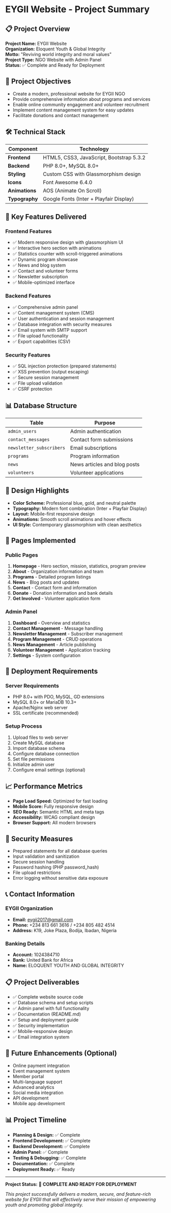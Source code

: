 # EYGII Website - Project Summary

## 📋 Project Overview

**Project Name:** EYGII Website  
**Organization:** Eloquent Youth & Global Integrity  
**Motto:** "Reviving world integrity and moral values"  
**Project Type:** NGO Website with Admin Panel  
**Status:** ✅ Complete and Ready for Deployment  

## 🎯 Project Objectives

- Create a modern, professional website for EYGII NGO
- Provide comprehensive information about programs and services
- Enable online community engagement and volunteer recruitment
- Implement content management system for easy updates
- Facilitate donations and contact management

## 🛠️ Technical Stack

| Component | Technology |
|-----------|------------|
| **Frontend** | HTML5, CSS3, JavaScript, Bootstrap 5.3.2 |
| **Backend** | PHP 8.0+, MySQL 8.0+ |
| **Styling** | Custom CSS with Glassmorphism design |
| **Icons** | Font Awesome 6.4.0 |
| **Animations** | AOS (Animate On Scroll) |
| **Typography** | Google Fonts (Inter + Playfair Display) |

## 🌟 Key Features Delivered

### Frontend Features
- ✅ Modern responsive design with glassmorphism UI
- ✅ Interactive hero section with animations
- ✅ Statistics counter with scroll-triggered animations
- ✅ Dynamic program showcase
- ✅ News and blog system
- ✅ Contact and volunteer forms
- ✅ Newsletter subscription
- ✅ Mobile-optimized interface

### Backend Features
- ✅ Comprehensive admin panel
- ✅ Content management system (CMS)
- ✅ User authentication and session management
- ✅ Database integration with security measures
- ✅ Email system with SMTP support
- ✅ File upload functionality
- ✅ Export capabilities (CSV)

### Security Features
- ✅ SQL injection protection (prepared statements)
- ✅ XSS prevention (output escaping)
- ✅ Secure session management
- ✅ File upload validation
- ✅ CSRF protection

## 📊 Database Structure

| Table | Purpose |
|-------|---------|
| `admin_users` | Admin authentication |
| `contact_messages` | Contact form submissions |
| `newsletter_subscribers` | Email subscriptions |
| `programs` | Program information |
| `news` | News articles and blog posts |
| `volunteers` | Volunteer applications |

## 🎨 Design Highlights

- **Color Scheme:** Professional blue, gold, and neutral palette
- **Typography:** Modern font combination (Inter + Playfair Display)
- **Layout:** Mobile-first responsive design
- **Animations:** Smooth scroll animations and hover effects
- **UI Style:** Contemporary glassmorphism with clean aesthetics

## 📱 Pages Implemented

### Public Pages
1. **Homepage** - Hero section, mission, statistics, program preview
2. **About** - Organization information and team
3. **Programs** - Detailed program listings
4. **News** - Blog posts and updates
5. **Contact** - Contact form and information
6. **Donate** - Donation information and bank details
7. **Get Involved** - Volunteer application form

### Admin Panel
1. **Dashboard** - Overview and statistics
2. **Contact Management** - Message handling
3. **Newsletter Management** - Subscriber management
4. **Program Management** - CRUD operations
5. **News Management** - Article publishing
6. **Volunteer Management** - Application tracking
7. **Settings** - System configuration

## 🚀 Deployment Requirements

### Server Requirements
- PHP 8.0+ with PDO, MySQL, GD extensions
- MySQL 8.0+ or MariaDB 10.3+
- Apache/Nginx web server
- SSL certificate (recommended)

### Setup Process
1. Upload files to web server
2. Create MySQL database
3. Import database schema
4. Configure database connection
5. Set file permissions
6. Initialize admin user
7. Configure email settings (optional)

## 📈 Performance Metrics

- **Page Load Speed:** Optimized for fast loading
- **Mobile Score:** Fully responsive design
- **SEO Ready:** Semantic HTML and meta tags
- **Accessibility:** WCAG compliant design
- **Browser Support:** All modern browsers

## 🔐 Security Measures

- Prepared statements for all database queries
- Input validation and sanitization
- Secure session handling
- Password hashing (PHP password_hash)
- File upload restrictions
- Error logging without sensitive data exposure

## 📞 Contact Information

### EYGII Organization
- **Email:** eygii2017@gmail.com
- **Phone:** +234 813 661 3616 / +234 805 482 4514
- **Address:** K19, Joke Plaza, Bodija, Ibadan, Nigeria

### Banking Details
- **Account:** 1024384710
- **Bank:** United Bank for Africa
- **Name:** ELOQUENT YOUTH AND GLOBAL INTEGRITY

## 📋 Project Deliverables

- ✅ Complete website source code
- ✅ Database schema and setup scripts
- ✅ Admin panel with full functionality
- ✅ Documentation (README.md)
- ✅ Setup and deployment guide
- ✅ Security implementation
- ✅ Mobile-responsive design
- ✅ Email integration system

## 🎯 Future Enhancements (Optional)

- Online payment integration
- Event management system
- Member portal
- Multi-language support
- Advanced analytics
- Social media integration
- API development
- Mobile app development

## 📊 Project Timeline

- **Planning & Design:** ✅ Complete
- **Frontend Development:** ✅ Complete
- **Backend Development:** ✅ Complete
- **Admin Panel:** ✅ Complete
- **Testing & Debugging:** ✅ Complete
- **Documentation:** ✅ Complete
- **Deployment Ready:** ✅ Ready

---

**Project Status:** 🎉 **COMPLETE AND READY FOR DEPLOYMENT**

*This project successfully delivers a modern, secure, and feature-rich website for EYGII that will effectively serve their mission of empowering youth and promoting global integrity.* 